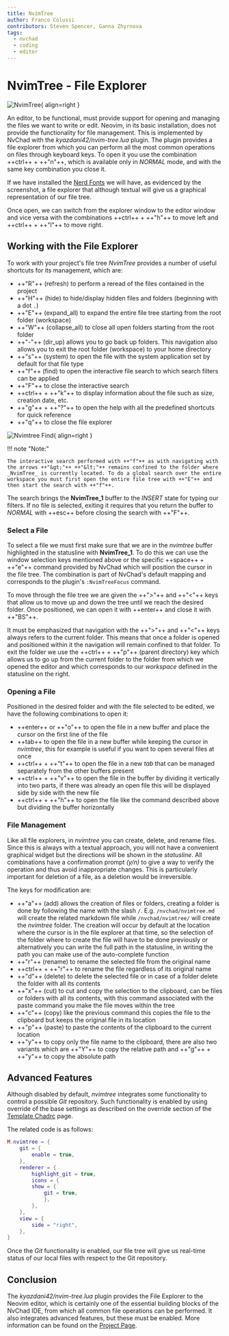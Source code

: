 ```yaml
---
title: NvimTree
author: Franco Colussi
contributors: Steven Spencer, Ganna Zhyrnova
tags:
  - nvchad
  - coding
  - editor
---
```


# NvimTree - File Explorer

![NvimTree](../images/nvimtree_basic.png){ align=right }

An editor, to be functional, must provide support for opening and managing the files we want to write or edit. Neovim, in its basic installation, does not provide the functionality for file management. This is implemented by NvChad with the _kyazdani42/nvim-tree.lua_ plugin. The plugin provides a file explorer from which you can perform all the most common operations on files through keyboard keys. To open it you use the combination ++ctrl++ + ++"n"++, which is available only in _NORMAL_ mode, and with the same key combination you close it.

If we have installed the [Nerd Fonts](../nerd_fonts.md) we will have, as evidenced by the screenshot, a file explorer that although textual will give us a graphical representation of our file tree.

Once open, we can switch from the explorer window to the editor window and vice versa with the combinations ++ctrl++ + ++"h"++ to move left and ++ctrl++ + ++"l"++ to move right.

## Working with the File Explorer

To work with your project's file tree _NvimTree_ provides a number of useful shortcuts for its management, which are:

- ++"R"++ (refresh) to perform a reread of the files contained in the project
- ++"H"++ (hide) to hide/display hidden files and folders (beginning with a dot `.`)
- ++"E"++ (expand_all) to expand the entire file tree starting from the root folder (workspace)
- ++"W"++ (collapse_all) to close all open folders starting from the root folder
- ++"-"++ (dir_up) allows you to go back up folders. This navigation also allows you to exit the root folder (workspace) to your home directory
- ++"s"++ (system) to open the file with the system application set by default for that file type
- ++"f"++ (find) to open the interactive file search to which search filters can be applied
- ++"F"++ to close the interactive search
- ++ctrl++ + ++"k"++ to display information about the file such as size, creation date, etc.
- ++"g"++ + ++"?"++ to open the help with all the predefined shortcuts for quick reference
- ++"q"++ to close the file explorer

![Nvimtree Find](../images/nvimtree_find_filter.png){ align=right }

!!! note "Note:"

    The interactive search performed with ++"f"++ as with navigating with the arrows ++"&gt;"++ ++"&lt;"++ remains confined to the folder where _NvimTree_ is currently located. To do a global search over the entire workspace you must first open the entire file tree with ++"E"++ and then start the search with ++"f"++.

The search brings the **NvimTree_1** buffer to the _INSERT_ state for typing our filters. If no file is selected, exiting it requires that you return the buffer to _NORMAL_ with ++esc++ before closing the search with ++"F"++.

### Select a File

To select a file we must first make sure that we are in the _nvimtree_ buffer highlighted in the statusline with **NvimTree_1**. To do this we can use the window selection keys mentioned above or the specific ++space++ + ++"e"++ command provided by NvChad which will position the cursor in the file tree. The combination is part of NvChad's default mapping and corresponds to the plugin's `:NvimTreeFocus` command.

To move through the file tree we are given the ++"&gt;"++ and ++"&lt;"++ keys that allow us to move up and down the tree until we reach the desired folder. Once positioned, we can open it with ++enter++ and close it with ++"BS"++.

It must be emphasized that navigation with the ++"&gt;"++ and ++"&lt;"++ keys always refers to the current folder. This means that once a folder is opened and positioned within it the navigation will remain confined to that folder. To exit the folder we use the ++ctrl++ + ++"p"++ (parent directory) key which allows us to go up from the current folder to the folder from which we opened the editor and which corresponds to our _workspace_ defined in the statusline on the right.

### Opening a File

Positioned in the desired folder and with the file selected to be edited, we have the following combinations to open it:

- ++enter++ or ++"o"++ to open the file in a new buffer and place the cursor on the first line of the file
- ++tab++ to open the file in a new buffer while keeping the cursor in _nvimtree_, this for example is useful if you want to open several files at once
- ++ctrl++ + ++"t"++ to open the file in a new _tab_ that can be managed separately from the other buffers present
- ++ctrl++ + ++"v"++ to open the file in the buffer by dividing it vertically into two parts, if there was already an open file this will be displayed side by side with the new file
- ++ctrl++ + ++"h"++ to open the file like the command described above but dividing the buffer horizontally

### File Management

Like all file explorers, in _nvimtree_ you can create, delete, and rename files. Since this is always with a textual approach, you will not have a convenient graphical widget but the directions will be shown in the _statusline_. All combinations have a confirmation prompt _(y/n)_ to give a way to verify the operation and thus avoid inappropriate changes. This is particularly important for deletion of a file, as a deletion would be irreversible.

The keys for modification are:

- ++"a"++ (add) allows the creation of files or folders, creating a folder is done by following the name with the slash `/`. E.g. `/nvchad/nvimtree.md` will create the related markdown file while `/nvchad/nvimtree/` will create the _nvimtree_ folder. The creation will occur by default at the location where the cursor is in the file explorer at that time, so the selection of the folder where to create the file will have to be done previously or alternatively you can write the full path in the statusline, in writing the path you can make use of the auto-complete function
- ++"r"++ (rename) to rename the selected file from the original name
- ++ctrl++ + ++"r"++ to rename the file regardless of its original name
- ++"d"++ (delete) to delete the selected file or in case of a folder delete the folder with all its contents
- ++"x"++ (cut) to cut and copy the selection to the clipboard, can be files or folders with all its contents, with this command associated with the paste command you make the file moves within the tree
- ++"c"++ (copy) like the previous command this copies the file to the clipboard but keeps the original file in its location
- ++"p"++ (paste) to paste the contents of the clipboard to the current location
- ++"y"++ to copy only the file name to the clipboard, there are also two variants which are ++"Y"++ to copy the relative path and ++"g"++ + ++"y"++ to copy the absolute path

## Advanced Features

Although disabled by default, _nvimtree_ integrates some functionality to control a possible _Git_ repository. Such functionality is enabled by using override of the base settings as described on the override section of the [Template Chadrc](../template_chadrc.md) page.

The related code is as follows:

```lua
M.nvimtree = {
    git = {
        enable = true,
    },
    renderer = {
        highlight_git = true,
        icons = {
        show = {
            git = true,
            },
        },
    },
    view = {
        side = "right",
    },
}
```

Once the _Git_ functionality is enabled, our file tree will give us real-time status of our local files with respect to the Git repository.

## Conclusion

The _kyazdani42/nvim-tree.lua_ plugin provides the File Explorer to the Neovim editor, which is certainly one of the essential building blocks of the NvChad IDE, from which all common file operations can be performed. It also integrates advanced features, but these must be enabled. More information can be found on the [Project Page](https://github.com/kyazdani42/nvim-tree.lua).
